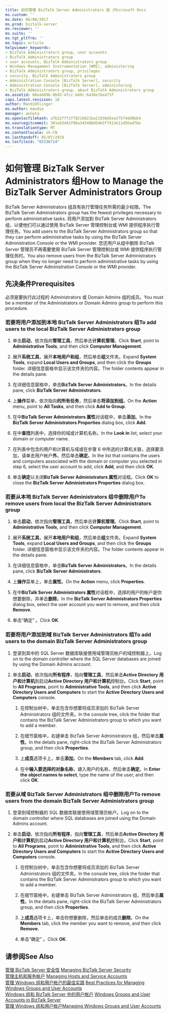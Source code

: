 ```yaml
---
title: 如何管理 BizTalk Server Administrators 组 |Microsoft Docs
ms.custom: ''
ms.date: 06/08/2017
ms.prod: biztalk-server
ms.reviewer: ''
ms.suite: ''
ms.tgt_pltfrm: ''
ms.topic: article
helpviewer_keywords:
- BizTalk Administrators group, user accounts
- BizTalk Administrators group
- user accounts, BizTalk Administrators group
- Windows Management Instrumentation (WMI), administering
- BizTalk Administrators group, privileges
- security, BizTalk Administrators group
- Administration Console [BizTalk Server], security
- Administration Console [BizTalk Server], administering
- BizTalk Administrators group, about BizTalk Administrators group
ms.assetid: 60ea689b-0b93-4fcc-b49c-6436e7be473f
caps.latest.revision: 18
author: MandiOhlinger
ms.author: mandia
manager: anneta
ms.openlocfilehash: a7b22fff1ff8216021ba11038d5ee275f4dd0bb4
ms.sourcegitcommit: 381e83d43796a345488d54b3f7413e11d56ad7be
ms.translationtype: MT
ms.contentlocale: zh-CN
ms.lasthandoff: 05/07/2019
ms.locfileid: "65336714"
---
```

# <a name="how-to-manage-the-biztalk-server-administrators-group"></a><span data-ttu-id="b5c40-102">如何管理 BizTalk Server Administrators 组</span><span class="sxs-lookup"><span data-stu-id="b5c40-102">How to Manage the BizTalk Server Administrators Group</span></span>
<span data-ttu-id="b5c40-103">BizTalk Server Administrators 组具有执行管理任务所需的最少权限。</span><span class="sxs-lookup"><span data-stu-id="b5c40-103">The BizTalk Server Administrators group has the fewest privileges necessary to perform administrative tasks.</span></span> <span data-ttu-id="b5c40-104">将用户添加到 BizTalk Server Administrators 组，以便他们可以通过使用 BizTalk Server 管理控制台或 WMI 提供程序执行管理任务。</span><span class="sxs-lookup"><span data-stu-id="b5c40-104">You add users to the BizTalk Server Administrators group so that they can perform administrative tasks by using the BizTalk Server Administration Console or the WMI provider.</span></span> <span data-ttu-id="b5c40-105">您还用户从组中删除 BizTalk Server 管理员不再需要使用 BizTalk Server 管理控制台或 WMI 提供程序执行管理任务时。</span><span class="sxs-lookup"><span data-stu-id="b5c40-105">You also remove users from the BizTalk Server Administrators group when they no longer need to perform administrative tasks by using the BizTalk Server Administration Console or the WMI provider.</span></span>  
  
## <a name="prerequisites"></a><span data-ttu-id="b5c40-106">先决条件</span><span class="sxs-lookup"><span data-stu-id="b5c40-106">Prerequisites</span></span>  
 <span data-ttu-id="b5c40-107">必须是要执行此过程的 Administrators 或 Domain Admins 组的成员。</span><span class="sxs-lookup"><span data-stu-id="b5c40-107">You must be a member of the Administrators or Domain Admins group to perform this procedure.</span></span>  
  
### <a name="to-add-users-to-the-local-biztalk-server-administrators-group"></a><span data-ttu-id="b5c40-108">若要将用户添加到本地 BizTalk Server Administrators 组</span><span class="sxs-lookup"><span data-stu-id="b5c40-108">To add users to the local BizTalk Server Administrators group</span></span>  
  
1.  <span data-ttu-id="b5c40-109">单击**启动**，依次指向**管理工具**，然后单击**计算机管理**。</span><span class="sxs-lookup"><span data-stu-id="b5c40-109">Click **Start**, point to **Administrative Tools**, and then click **Computer Management**.</span></span>  
  
2.  <span data-ttu-id="b5c40-110">展开**系统工具**，展开**本地用户和组**，然后单击**组**文件夹。</span><span class="sxs-lookup"><span data-stu-id="b5c40-110">Expand **System Tools**, expand **Local Users and Groups**, and then click the **Groups** folder.</span></span> <span data-ttu-id="b5c40-111">详细信息窗格中显示该文件夹的内容。</span><span class="sxs-lookup"><span data-stu-id="b5c40-111">The folder contents appear in the details pane.</span></span>  
  
3.  <span data-ttu-id="b5c40-112">在详细信息窗格中，单击**BizTalk Server Administrators**。</span><span class="sxs-lookup"><span data-stu-id="b5c40-112">In the details pane, click **BizTalk Server Administrators**.</span></span>  
  
4.  <span data-ttu-id="b5c40-113">上**操作**菜单，依次指向**的所有任务**，然后单击**将添加到组**。</span><span class="sxs-lookup"><span data-stu-id="b5c40-113">On the **Action** menu, point to **All Tasks**, and then click **Add to Group**.</span></span>  
  
5.  <span data-ttu-id="b5c40-114">在中**BizTalk Server Administrators 属性**对话框中，单击**添加**。</span><span class="sxs-lookup"><span data-stu-id="b5c40-114">In the **BizTalk Server Administrators Properties** dialog box, click **Add**.</span></span>  
  
6.  <span data-ttu-id="b5c40-115">在中**查找**列表中，选择你的域或计算机名称。</span><span class="sxs-lookup"><span data-stu-id="b5c40-115">In the **Look in** list, select your domain or computer name.</span></span>  
  
7.  <span data-ttu-id="b5c40-116">在列表中包含的用户和计算机与域或在步骤 6 中所选的计算机关联，选择要添加，请单击用户帐户**外**，然后单击**确定**。</span><span class="sxs-lookup"><span data-stu-id="b5c40-116">In the list that contains the users and computers associated with the domain or computer you selected in step 6, select the user account to add, click **Add**, and then click **OK**.</span></span>  
  
8.  <span data-ttu-id="b5c40-117">单击**确定**以关闭**BizTalk Server Administrators 属性**对话框。</span><span class="sxs-lookup"><span data-stu-id="b5c40-117">Click **OK** to close the **BizTalk Server Administrators Properties** dialog box.</span></span>  
  
### <a name="to-remove-users-from-local-the-biztalk-server-administrators-group"></a><span data-ttu-id="b5c40-118">若要从本地 BizTalk Server Administrators 组中删除用户</span><span class="sxs-lookup"><span data-stu-id="b5c40-118">To remove users from local the BizTalk Server Administrators group</span></span>  
  
1.  <span data-ttu-id="b5c40-119">单击**启动**，依次指向**管理工具**，然后单击**计算机管理**。</span><span class="sxs-lookup"><span data-stu-id="b5c40-119">Click **Start**, point to **Administrative Tools**, and then click **Computer Management**.</span></span>  
  
2.  <span data-ttu-id="b5c40-120">展开**系统工具**，展开**本地用户和组**，然后单击**组**文件夹。</span><span class="sxs-lookup"><span data-stu-id="b5c40-120">Expand **System Tools**, expand **Local Users and Groups**, and then click the **Groups** folder.</span></span> <span data-ttu-id="b5c40-121">详细信息窗格中显示该文件夹的内容。</span><span class="sxs-lookup"><span data-stu-id="b5c40-121">The folder contents appear in the details pane.</span></span>  
  
3.  <span data-ttu-id="b5c40-122">在详细信息窗格中，单击**BizTalk Server Administrators**。</span><span class="sxs-lookup"><span data-stu-id="b5c40-122">In the details pane, click **BizTalk Server Administrators**.</span></span>  
  
4.  <span data-ttu-id="b5c40-123">上**操作**菜单上，单击**属性**。</span><span class="sxs-lookup"><span data-stu-id="b5c40-123">On the **Action** menu, click **Properties**.</span></span>  
  
5.  <span data-ttu-id="b5c40-124">在中**BizTalk Server Administrators 属性**对话框中，选择的用户的帐户是你想要删除，并单击**删除**。</span><span class="sxs-lookup"><span data-stu-id="b5c40-124">In the **BizTalk Server Administrators Properties** dialog box, select the user account you want to remove, and then click **Remove**.</span></span>  
  
6.  <span data-ttu-id="b5c40-125">单击“确定” 。</span><span class="sxs-lookup"><span data-stu-id="b5c40-125">Click **OK**.</span></span>  
  
### <a name="to-add-users-to-the-domain-biztalk-server-administrators-group"></a><span data-ttu-id="b5c40-126">若要将用户添加到域 BizTalk Server Administrators 组</span><span class="sxs-lookup"><span data-stu-id="b5c40-126">To add users to the domain BizTalk Server Administrators group</span></span>  
  
1.  <span data-ttu-id="b5c40-127">登录到其中的 SQL Server 数据库联接使用域管理员帐户的域控制器上。</span><span class="sxs-lookup"><span data-stu-id="b5c40-127">Log on to the domain controller where the SQL Server databases are joined by using the Domain Admins account.</span></span>  
  
2.  <span data-ttu-id="b5c40-128">单击**启动**，依次指向**所有程序**，指向**管理工具**，然后单击**Active Directory 用户和计算机**到启动**Active Directory 用户和计算机**控制台。</span><span class="sxs-lookup"><span data-stu-id="b5c40-128">Click **Start**, point to **All Programs**, point to **Administrative Tools**, and then click **Active Directory Users and Computers** to start the **Active Directory Users and Computers** console.</span></span>  
  
    1.  <span data-ttu-id="b5c40-129">在控制台树中，单击包含你想要将成员添加的 BizTalk Server Administrators 组的文件夹。</span><span class="sxs-lookup"><span data-stu-id="b5c40-129">In the console tree, click the folder that contains the BizTalk Server Administrators group to which you want to add a member.</span></span>  
  
    2.  <span data-ttu-id="b5c40-130">在细节窗格中，右键单击 BizTalk Server Administrators 组，然后单击**属性**。</span><span class="sxs-lookup"><span data-stu-id="b5c40-130">In the details pane, right-click the BizTalk Server Administrators group, and then click **Properties**.</span></span>  
  
    3.  <span data-ttu-id="b5c40-131">上**成员**选项卡上，单击**添加**。</span><span class="sxs-lookup"><span data-stu-id="b5c40-131">On the **Members** tab, click **Add**.</span></span>  
  
    4.  <span data-ttu-id="b5c40-132">在中**输入要选择的对象名称**，键入用户的名称，然后单击**确定**。</span><span class="sxs-lookup"><span data-stu-id="b5c40-132">In **Enter the object names to select**, type the name of the user, and then click **OK**.</span></span>  
  
### <a name="to-remove-users-from-the-domain-biztalk-server-administrators-group"></a><span data-ttu-id="b5c40-133">若要从域 BizTalk Server Administrators 组中删除用户</span><span class="sxs-lookup"><span data-stu-id="b5c40-133">To remove users from the domain BizTalk Server Administrators group</span></span>  
  
1.  <span data-ttu-id="b5c40-134">登录到域控制器的 SQL 数据库联接使用域管理员帐户。</span><span class="sxs-lookup"><span data-stu-id="b5c40-134">Log on to the domain controller where SQL databases are joined using the Domain Admins account.</span></span>  
  
2.  <span data-ttu-id="b5c40-135">单击**启动**，依次指向**所有程序**，指向**管理工具**，然后单击**Active Directory 用户和计算机**到启动**Active Directory 用户和计算机**控制台。</span><span class="sxs-lookup"><span data-stu-id="b5c40-135">Click **Start**, point to **All Programs**, point to **Administrative Tools**, and then click **Active Directory Users and Computers** to start the **Active Directory Users and Computers** console.</span></span>  
  
    1.  <span data-ttu-id="b5c40-136">在控制台树中，单击包含你想要将成员添加的 BizTalk Server Administrators 组的文件夹。</span><span class="sxs-lookup"><span data-stu-id="b5c40-136">In the console tree, click the folder that contains the BizTalk Server Administrators group to which you want to add a member.</span></span>  
  
    2.  <span data-ttu-id="b5c40-137">在细节窗格中，右键单击 BizTalk Server Administrators 组，然后单击**属性**。</span><span class="sxs-lookup"><span data-stu-id="b5c40-137">In the details pane, right-click the BizTalk Server Administrators group, and then click **Properties**.</span></span>  
  
    3.  <span data-ttu-id="b5c40-138">上**成员**选项卡上，单击你想要删除，然后单击的成员**删除**。</span><span class="sxs-lookup"><span data-stu-id="b5c40-138">On the **Members** tab, click the member you want to remove, and then click **Remove**.</span></span>  
  
    4.  <span data-ttu-id="b5c40-139">单击“确定” 。</span><span class="sxs-lookup"><span data-stu-id="b5c40-139">Click **OK**.</span></span>  
  
## <a name="see-also"></a><span data-ttu-id="b5c40-140">请参阅</span><span class="sxs-lookup"><span data-stu-id="b5c40-140">See Also</span></span>  
 <span data-ttu-id="b5c40-141">[管理 BizTalk Server 安全性](../core/managing-biztalk-server-security.md) </span><span class="sxs-lookup"><span data-stu-id="b5c40-141">[Managing BizTalk Server Security](../core/managing-biztalk-server-security.md) </span></span>  
 <span data-ttu-id="b5c40-142">[管理主机和服务帐户](../core/managing-hosts-and-service-accounts.md) </span><span class="sxs-lookup"><span data-stu-id="b5c40-142">[Managing Hosts and Service Accounts](../core/managing-hosts-and-service-accounts.md) </span></span>  
 <span data-ttu-id="b5c40-143">[管理 Windows 组和用户帐户的最佳实践](../core/best-practices-for-managing-windows-groups-and-user-accounts.md) </span><span class="sxs-lookup"><span data-stu-id="b5c40-143">[Best Practices for Managing Windows Groups and User Accounts](../core/best-practices-for-managing-windows-groups-and-user-accounts.md) </span></span>  
 <span data-ttu-id="b5c40-144">[Windows 组和 BizTalk Server 中的用户帐户](../core/windows-groups-and-user-accounts-in-biztalk-server.md) </span><span class="sxs-lookup"><span data-stu-id="b5c40-144">[Windows Groups and User Accounts in BizTalk Server](../core/windows-groups-and-user-accounts-in-biztalk-server.md) </span></span>  
 [<span data-ttu-id="b5c40-145">管理 Windows 组和用户帐户</span><span class="sxs-lookup"><span data-stu-id="b5c40-145">Managing Windows Groups and User Accounts</span></span>](../core/managing-windows-groups-and-user-accounts.md)